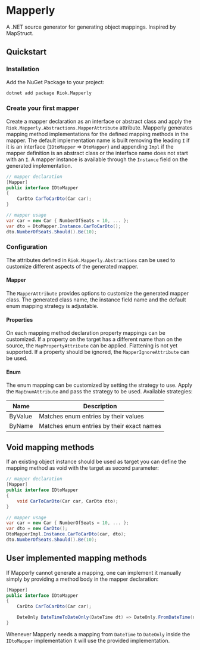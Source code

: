 # Mapperly

A .NET source generator for generating object mappings.
Inspired by MapStruct.

## Quickstart

### Installation

Add the NuGet Package to your project:
```bash
dotnet add package Riok.Mapperly
```

### Create your first mapper

Create a mapper declaration as an interface or abstract class
and apply the `Riok.Mapperly.Abstractions.MapperAttribute` attribute.
Mapperly generates mapping method implementations for the defined mapping methods in the mapper.
The default implementation name is built removing the leading `I` if it is an interface (`IDtoMapper` => `DtoMapper`) and appending `Impl` if the mapper definition is an abstract class or the interface name does not start with an `I`.
A mapper instance is available through the `Instance` field on the generated implementation.

```c#
// mapper declaration
[Mapper]
public interface IDtoMapper
{
    CarDto CarToCarDto(Car car);
}

// mapper usage
var car = new Car { NumberOfSeats = 10, ... };
var dto = DtoMapper.Instance.CarToCarDto();
dto.NumberOfSeats.Should().Be(10);
```

### Configuration

The attributes defined in `Riok.Mapperly.Abstractions` can be used to customize different aspects of the generated mapper.

#### Mapper

The `MapperAttribute` provides options to customize the generated mapper class.
The generated class name, the instance field name and the default enum mapping strategy is adjustable.

#### Properties

On each mapping method declaration property mappings can be customized.
If a property on the target has a different name than on the source, the `MapPropertyAttribute` can be applied.
Flattening is not yet supported.
If a property should be ignored, the `MapperIgnoreAttribute` can be used.

#### Enum

The enum mapping can be customized by setting the strategy to use.
Apply the `MapEnumAttribute` and pass the strategy to be used.
Available strategies:

| Name    | Description                               |
|---------|-------------------------------------------|
| ByValue | Matches enum entries by their values      |
| ByName  | Matches enum entries by their exact names |

## Void mapping methods

If an existing object instance should be used as target you can define the mapping method as void with the target as second parameter:

```c#
// mapper declaration
[Mapper]
public interface IDtoMapper
{
    void CarToCarDto(Car car, CarDto dto);
}

// mapper usage
var car = new Car { NumberOfSeats = 10, ... };
var dto = new CarDto();
DtoMapperImpl.Instance.CarToCarDto(car, dto);
dto.NumberOfSeats.Should().Be(10);
```

## User implemented mapping methods

If Mapperly cannot generate a mapping, one can implement it manually simply by providing a method body in the mapper declaration:

```c#
[Mapper]
public interface IDtoMapper
{
    CarDto CarToCarDto(Car car);

    DateOnly DateTimeToDateOnly(DateTime dt) => DateOnly.FromDateTime(dt);
}
```

Whenever Mapperly needs a mapping from `DateTime` to `DateOnly` inside the `IDtoMapper` implementation it will use the provided implementation.
